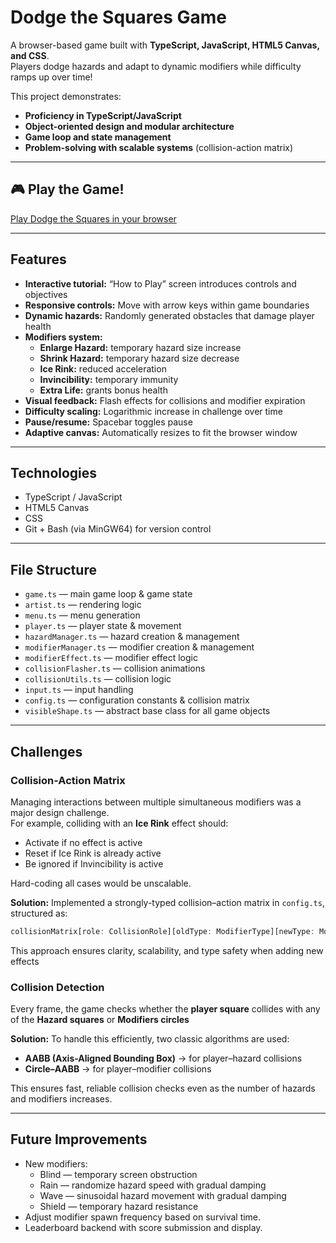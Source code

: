 # Dodge the Squares Game

A browser-based game built with **TypeScript, JavaScript, HTML5 Canvas, and CSS**.  
Players dodge hazards and adapt to dynamic modifiers while difficulty ramps up over time!

This project demonstrates:  
- **Proficiency in TypeScript/JavaScript**  
- **Object-oriented design and modular architecture**  
- **Game loop and state management**  
- **Problem-solving with scalable systems** (collision-action matrix)

---

## 🎮 Play the Game!

[Play Dodge the Squares in your browser](https://jehrenho.github.io/dodge-game/)

---

## Features

- **Interactive tutorial:** “How to Play” screen introduces controls and objectives  
- **Responsive controls:** Move with arrow keys within game boundaries  
- **Dynamic hazards:** Randomly generated obstacles that damage player health  
- **Modifiers system:**  
  - **Enlarge Hazard:** temporary hazard size increase  
  - **Shrink Hazard:** temporary hazard size decrease  
  - **Ice Rink:** reduced acceleration  
  - **Invincibility:** temporary immunity  
  - **Extra Life:** grants bonus health  
- **Visual feedback:** Flash effects for collisions and modifier expiration  
- **Difficulty scaling:** Logarithmic increase in challenge over time  
- **Pause/resume:** Spacebar toggles pause  
- **Adaptive canvas:** Automatically resizes to fit the browser window  

---

## Technologies

- TypeScript / JavaScript  
- HTML5 Canvas  
- CSS  
- Git + Bash (via MinGW64) for version control  

---

## File Structure

- `game.ts` — main game loop & game state  
- `artist.ts` — rendering logic  
- `menu.ts` — menu generation  
- `player.ts` — player state & movement  
- `hazardManager.ts` — hazard creation & management  
- `modifierManager.ts` — modifier creation & management  
- `modifierEffect.ts` — modifier effect logic  
- `collisionFlasher.ts` — collision animations  
- `collisionUtils.ts` — collision logic  
- `input.ts` — input handling  
- `config.ts` — configuration constants & collision matrix  
- `visibleShape.ts` — abstract base class for all game objects  

---

## Challenges

### Collision-Action Matrix
Managing interactions between multiple simultaneous modifiers was a major design challenge.  
For example, colliding with an **Ice Rink** effect should:  
- Activate if no effect is active  
- Reset if Ice Rink is already active  
- Be ignored if Invincibility is active  

Hard-coding all cases would be unscalable.  

**Solution:** Implemented a strongly-typed collision–action matrix in `config.ts`, structured as:

```ts
collisionMatrix[role: CollisionRole][oldType: ModifierType][newType: ModifierType]
```

This approach ensures clarity, scalability, and type safety when adding new effects

### Collision Detection
Every frame, the game checks whether the **player square** collides with any of the **Hazard squares** or **Modifiers circles**

**Solution:** To handle this efficiently, two classic algorithms are used: 

- **AABB (Axis-Aligned Bounding Box)** → for player–hazard collisions 
- **Circle–AABB** → for player–modifier collisions 

This ensures fast, reliable collision checks even as the number of hazards and modifiers increases.

---

## Future Improvements

- New modifiers: 
  - Blind — temporary screen obstruction 
  - Rain — randomize hazard speed with gradual damping 
  - Wave — sinusoidal hazard movement with gradual damping 
  - Shield — temporary hazard resistance 
- Adjust modifier spawn frequency based on survival time. 
- Leaderboard backend with score submission and display.